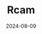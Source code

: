 ---  
layout: startup_page  
title: "Rcam"  
id: "rcamtech.com"  
permalink: "/rcamrcamtech.com08092024/"  
website: "https://rcam-tech.com/en/"  
funding_round: "Seed"  
funding_amount: "$25K"  
investors: "Brave1"  
about: "Rcam develops battlefield surveillance cameras that utilize object type recognition to detect and coordinate moving objects. Their tactical-level camera is designed for discreet battlefield monitoring, even under duress, offering features like thermal imaging, AI-powered target tracking, and rapid data transmission to command."  
markets: "Defensetech"  
hq: "Boulder, Colorado, United States"  
founded_year: "2017"  
linkedin: "https://www.linkedin.com/company/rcam-technologies"  
twitter: "https://twitter.com/rcamtech"  
instagram: ""  
facebook: ""  
crunchbase: "https://www.crunchbase.com/organization/rcam-technologies"  
pitchbook: "https://pitchbook.com/profiles/company/375598-81"  

date_display: "09-Aug-2024"  
date: "2024-08-09"

# SEO Optimization  
meta_title: "Rcam - Seed Funding ($25K)"  
meta_description: "Rcam, Rcam develops battlefield surveillance cameras that utilize object type recognition to detect and coordinate moving objects. Their tactical-level came..."  
meta_keywords: "Rcam, Defensetech, Seed funding"  
canonical_url: "https://startup.projectstartups.com/rcamrcamtech.com08092024/"  
---
